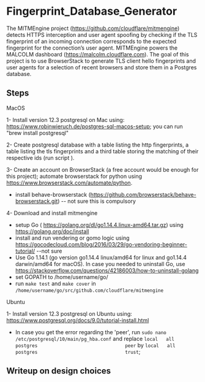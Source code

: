 # Fingerprint_Database_Generator
The MITMEngine project (https://github.com/cloudflare/mitmengine) detects HTTPS interception and user agent spoofing by checking if the TLS fingerprint of an incoming connection corresponds to the expected fingerprint for the connection’s user agent. MITMEngine powers the MALCOLM dashboard (https://malcolm.cloudflare.com). The goal of this project is to use BrowserStack to generate TLS client hello fingerprints and user agents for a selection of recent browsers and store them in a Postgres database.


## Steps

MacOS

1- Install version 12.3 postgresql on Mac using: https://www.robinwieruch.de/postgres-sql-macos-setup;  you can run "brew install postgresql"

2- Create postgresql database with a table listing the http fingerprints, a table listing the tls fingerprints and a third table storing the matching of their respective ids (run script ). 

3- Create an account on BrowserStack (a free account would be enough for this project); automate browserstack for python using https://www.browserstack.com/automate/python. 
  * install behave-browserstack (https://github.com/browserstack/behave-browserstack.git) -- not sure this is compulsory
  
4- Download and install mitmengine 
  * setup Go ( https://golang.org/dl/go1.14.4.linux-amd64.tar.gz) using https://golang.org/doc/install
  * install and run vendering or gomo logic using https://gocodecloud.com/blog/2016/03/29/go-vendoring-beginner-tutorial/ --not sure
  * Use Go 1.14.1 (go version go1.14.4 linux/amd64 for linux and go1.14.4 darwin/amd64 for macOS). In case you needed to uninstall Go, use https://stackoverflow.com/questions/42186003/how-to-uninstall-golang
  * set GOPATH to /home/username/go/
  * run ``make test`` and ``make cover`` in ```/home/username/go/src/github.com/cloudflare/mitmengine```
  
  
Ubuntu
 
 1- Install version 12.3 postgresql on Ubuntu using: https://www.postgresql.org/docs/9.0/tutorial-install.html
  * In case you get the error regarding the 'peer',  run `sudo nano /etc/postgresql/10/main/pg_hba.conf` and replace `local   all             postgres                                peer` by `local   all             postgres                                trust`; 


## Writeup on design choices

